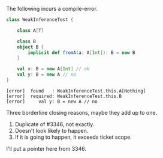 The following incurs a compile-error.

```scala
class WeakInferenceTest {

    class A[T]

    class B
    object B {
        implicit def fromA(a: A[Int]): B = new B
    }

    val x: B = new A[Int] // ok
    val y: B = new A // no
}
```

```
[error]  found   : WeakInferenceTest.this.A[Nothing]
[error]  required: WeakInferenceTest.this.B
[error]     val y: B = new A // no
```
Three borderline closing reasons, maybe they add up to one.

1) Duplicate of #3346, not exactly.
2) Doesn't look likely to happen.
3) If it is going to happen, it exceeds ticket scope.

I'll put a pointer here from 3346.
